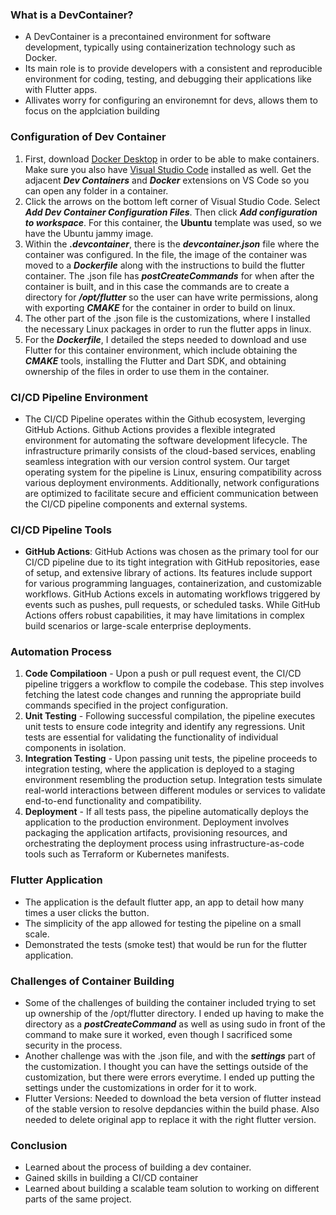 ### What is a DevContainer?
- A DevContainer is a precontained environment for software development, typically using containerization technology such as Docker. 
- Its main role is to provide developers with a consistent and reproducible environment for coding, testing, and debugging their applications like with Flutter apps. 
- Allivates worry for configuring an environemnt for devs, allows them to focus on the applciation building

###  Configuration of Dev Container 
1. First, download [Docker Desktop](https://www.docker.com/products/docker-desktop/) in order to be able to make containers. Make sure you also have [Visual Studio Code](https://code.visualstudio.com/download) installed as well. Get the adjacent ***Dev Containers***  and ***Docker*** extensions on VS Code so you can open any folder in a container. 
2. Click the arrows on the bottom left corner of Visual Studio Code. Select ***Add Dev Container Configuration Files***. Then click ***Add configuration to workspace***. For this container, the __Ubuntu__ template was used, so we have the Ubuntu jammy image. 
3. Within the ***.devcontainer***, there is the ***devcontainer.json*** file where the container was configured. In the file, the image of the container was moved to a ***Dockerfile*** along with the instructions to build the flutter container. The .json file has ***postCreateCommands*** for when after the container is built, and in this case the commands are to create a directory for  ***/opt/flutter*** so the user can have write permissions, along with exporting ***CMAKE*** for the container in order to build on linux. 
4. The other part of the .json file is the customizations, where I installed the necessary Linux packages in order to run the flutter apps in linux. 
5. For the ***Dockerfile***, I detailed the steps needed to download and use Flutter for this container environment, which include obtaining the ***CMAKE*** tools, installing the Flutter and Dart SDK, and obtaining ownership of the files in order to use them in the container. 


### CI/CD Pipeline Environment

- The CI/CD Pipeline operates within the Github ecosystem, leverging GitHub Actions. Github Actions provides a flexible integrated environment for automating the software development lifecycle. The infrastructure primarily consists of the cloud-based services, enabling seamless integration with our version control system. Our target operating system for the pipeline is Linux, ensuring compatibility across various deployment environments. Additionally, network configurations are optimized to facilitate secure and efficient communication between the CI/CD pipeline components and external systems. 

### CI/CD Pipeline Tools

- **GitHub Actions**: GitHub Actions was chosen as the primary tool for our CI/CD pipeline due to its tight integration with GitHub repositories, ease of setup, and extensive library of actions. Its features include support for various programming languages, containerization, and customizable workflows. GitHub Actions excels in automating workflows triggered by events such as pushes, pull requests, or scheduled tasks. While GitHub Actions offers robust capabilities, it may have limitations in complex build scenarios or large-scale enterprise deployments.

 ### Automation Process

 1. **Code Compilatioon** -  Upon a push or pull request event, the CI/CD pipeline triggers a workflow to compile the codebase. This step involves fetching the latest code changes and running the appropriate build commands specified in the project configuration.
 2. **Unit Testing** - Following successful compilation, the pipeline executes unit tests to ensure code integrity and identify any regressions. Unit tests are essential for validating the functionality of individual components in isolation.
3. **Integration Testing** - Upon passing unit tests, the pipeline proceeds to integration testing, where the application is deployed to a staging environment resembling the production setup. Integration tests simulate real-world interactions between different modules or services to validate end-to-end functionality and compatibility.
4. **Deployment** -  If all tests pass, the pipeline automatically deploys the application to the production environment. Deployment involves packaging the application artifacts, provisioning resources, and orchestrating the deployment process using infrastructure-as-code tools such as Terraform or Kubernetes manifests.

### Flutter Application
- The application is the default flutter app, an app to detail how many times a user clicks the button.
- The simplicity of the app allowed for testing the pipeline on a small scale.
- Demonstrated the tests (smoke test) that would be run for the flutter application. 

 ### Challenges of Container Building
- Some of the challenges of building the container included trying to set up ownership of the /opt/flutter directory. I ended up having to make the directory as a ***postCreateCommand*** as well as using sudo in front of the command to make sure it worked, even though I sacrificed some security in the process.
- Another challenge was with the .json file, and with the ***settings*** part of the customization. I thought you can have the settings outside of the customization, but there were errors everytime. I ended up putting the settings under the customizations in order for it to work. 
- Flutter Versions: Needed to download the beta version of flutter instead of the stable version to resolve depdancies within the build phase. Also needed to delete original app to replace it with the right flutter version.

### Conclusion
- Learned about the process of building a dev container. 
- Gained skills in building a CI/CD container 
- Learned about building a scalable team solution to working on different parts of the same project. 
